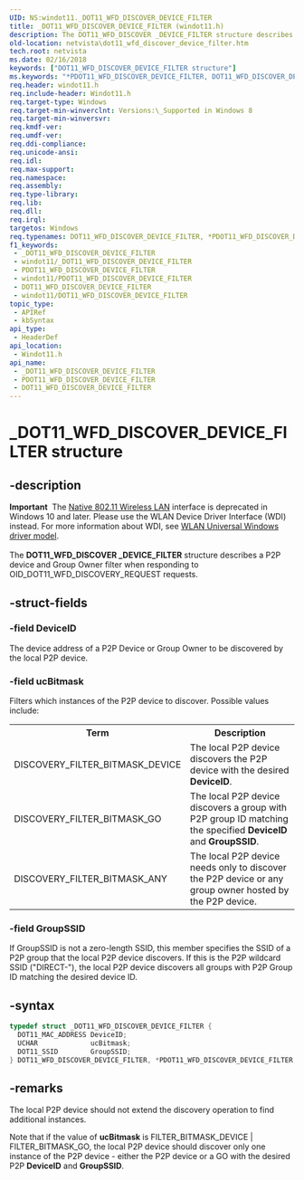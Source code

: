 ```yaml
---
UID: NS:windot11._DOT11_WFD_DISCOVER_DEVICE_FILTER
title: _DOT11_WFD_DISCOVER_DEVICE_FILTER (windot11.h)
description: The DOT11_WFD_DISCOVER _DEVICE_FILTER structure describes a P2P device and Group Owner filter when responding to OID_DOT11_WFD_DISCOVERY_REQUEST requests.
old-location: netvista\dot11_wfd_discover_device_filter.htm
tech.root: netvista
ms.date: 02/16/2018
keywords: ["DOT11_WFD_DISCOVER_DEVICE_FILTER structure"]
ms.keywords: "*PDOT11_WFD_DISCOVER_DEVICE_FILTER, DOT11_WFD_DISCOVER_DEVICE_FILTER, DOT11_WFD_DISCOVER_DEVICE_FILTER structure [Network Drivers Starting with Windows Vista], PDOT11_WFD_DISCOVER_DEVICE_FILTER, PDOT11_WFD_DISCOVER_DEVICE_FILTER structure pointer [Network Drivers Starting with Windows Vista], _DOT11_WFD_DISCOVER_DEVICE_FILTER, netvista.dot11_wfd_discover_device_filter, windot11/DOT11_WFD_DISCOVER_DEVICE_FILTER, windot11/PDOT11_WFD_DISCOVER_DEVICE_FILTER"
req.header: windot11.h
req.include-header: Windot11.h
req.target-type: Windows
req.target-min-winverclnt: Versions:\_Supported in Windows 8
req.target-min-winversvr: 
req.kmdf-ver: 
req.umdf-ver: 
req.ddi-compliance: 
req.unicode-ansi: 
req.idl: 
req.max-support: 
req.namespace: 
req.assembly: 
req.type-library: 
req.lib: 
req.dll: 
req.irql: 
targetos: Windows
req.typenames: DOT11_WFD_DISCOVER_DEVICE_FILTER, *PDOT11_WFD_DISCOVER_DEVICE_FILTER
f1_keywords:
 - _DOT11_WFD_DISCOVER_DEVICE_FILTER
 - windot11/_DOT11_WFD_DISCOVER_DEVICE_FILTER
 - PDOT11_WFD_DISCOVER_DEVICE_FILTER
 - windot11/PDOT11_WFD_DISCOVER_DEVICE_FILTER
 - DOT11_WFD_DISCOVER_DEVICE_FILTER
 - windot11/DOT11_WFD_DISCOVER_DEVICE_FILTER
topic_type:
 - APIRef
 - kbSyntax
api_type:
 - HeaderDef
api_location:
 - Windot11.h
api_name:
 - _DOT11_WFD_DISCOVER_DEVICE_FILTER
 - PDOT11_WFD_DISCOVER_DEVICE_FILTER
 - DOT11_WFD_DISCOVER_DEVICE_FILTER
---
```


# _DOT11_WFD_DISCOVER_DEVICE_FILTER structure


## -description

<div class="alert"><b>Important</b>  The <a href="/previous-versions/windows/hardware/wireless/ff560689(v=vs.85)">Native 802.11 Wireless LAN</a> interface is deprecated in Windows 10 and later. Please use the WLAN Device Driver Interface (WDI) instead. For more information about WDI, see <a href="/windows-hardware/drivers/network/wifi-universal-driver-model">WLAN Universal Windows driver model</a>.</div><div> </div>The <b>DOT11_WFD_DISCOVER _DEVICE_FILTER</b> structure describes a P2P device and Group Owner filter when responding to OID_DOT11_WFD_DISCOVERY_REQUEST requests.

## -struct-fields

### -field DeviceID

The device address of a P2P Device or Group Owner to be discovered by the local P2P device.

### -field ucBitmask

Filters which instances of the P2P device to discover. Possible values include:



<table>
<tr>
<th>Term</th>
<th>Description</th>
</tr>
<tr>
<td width="40%">
<a id="DISCOVERY_FILTER_BITMASK_DEVICE"></a><a id="discovery_filter_bitmask_device"></a>DISCOVERY_FILTER_BITMASK_DEVICE

</td>
<td width="60%">
The local P2P device discovers the P2P device with the desired <b>DeviceID</b>.

</td>
</tr>
<tr>
<td width="40%">
<a id="_DISCOVERY_FILTER_BITMASK_GO"></a><a id="_discovery_filter_bitmask_go"></a> DISCOVERY_FILTER_BITMASK_GO

</td>
<td width="60%">
The local P2P device discovers a group with P2P group ID matching the specified <b>DeviceID</b> and <b>GroupSSID</b>.

</td>
</tr>
<tr>
<td width="40%">
<a id="DISCOVERY_FILTER_BITMASK_ANY"></a><a id="discovery_filter_bitmask_any"></a>DISCOVERY_FILTER_BITMASK_ANY

</td>
<td width="60%">
 The local P2P device needs only to discover the P2P device or any group owner hosted by the P2P device.

</td>
</tr>
</table>

### -field GroupSSID

If GroupSSID is not a zero-length SSID, this member specifies the SSID of a P2P group that the local P2P device discovers. If this is the P2P wildcard SSID ("DIRECT-"), the local P2P device discovers all groups with P2P Group ID matching the desired device ID.

## -syntax

```cpp
typedef struct _DOT11_WFD_DISCOVER_DEVICE_FILTER {
  DOT11_MAC_ADDRESS DeviceID;
  UCHAR             ucBitmask;
  DOT11_SSID        GroupSSID;
} DOT11_WFD_DISCOVER_DEVICE_FILTER, *PDOT11_WFD_DISCOVER_DEVICE_FILTER;
```

## -remarks

The local P2P device should not extend the discovery operation to find additional instances.

Note that if the value of <b>ucBitmask</b> is FILTER_BITMASK_DEVICE | FILTER_BITMASK_GO, the local P2P device should discover only one instance of the P2P device - either the P2P device or a GO with the desired P2P <b>DeviceID</b> and <b>GroupSSID</b>.

